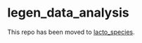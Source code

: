 # legen_data_analysis

This repo has been moved to [lacto_species](https://github.com/SWittouck/lacto_species). 
